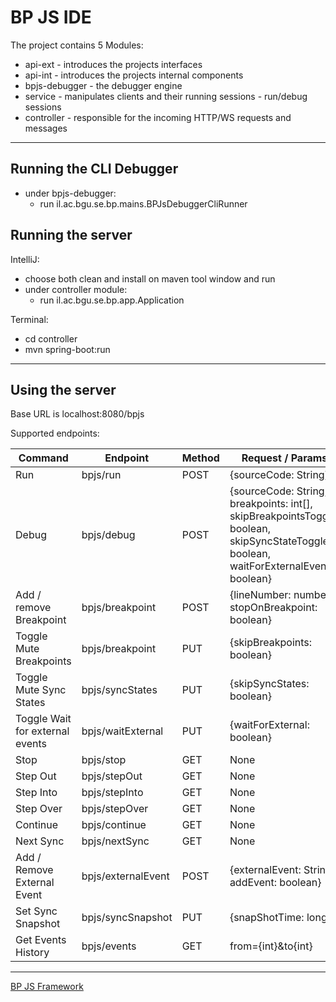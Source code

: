 # BP JS IDE
The project contains 5 Modules:
- api-ext - introduces the projects interfaces
- api-int - introduces the projects internal components
- bpjs-debugger - the debugger engine
- service - manipulates clients and their running sessions - run/debug sessions
- controller - responsible for the incoming HTTP/WS requests and messages

---

## Running the CLI Debugger
- under bpjs-debugger:
    - run il.ac.bgu.se.bp.mains.BPJsDebuggerCliRunner 

## Running the server
IntelliJ:
- choose both clean and install on maven tool window and run
- under controller module:
    - run il.ac.bgu.se.bp.app.Application 

Terminal:
- cd controller
- mvn spring-boot:run

---

## Using the server

Base URL is localhost:8080/bpjs 

Supported endpoints:

| Command                     | Endpoint           | Method | Request / Params                                                                                       | Headers |
| --------------------------- | ------------------ | ------ | ------------------------------------------------------------------------------------------------------ | ------- |
| Run                         | bpjs/run           | POST   | {sourceCode: String}                                                                                   | userId  |
| Debug                       | bpjs/debug         | POST   | {sourceCode: String, breakpoints: int[], skipBreakpointsToggle: boolean, skipSyncStateToggle: boolean, waitForExternalEvents: boolean} | userId  |
| Add / remove Breakpoint     | bpjs/breakpoint    | POST   | {lineNumber: number, stopOnBreakpoint: boolean}                                                        | userId  |
| Toggle Mute Breakpoints     | bpjs/breakpoint    | PUT    | {skipBreakpoints: boolean}                                                                             | userId  |
| Toggle Mute Sync States     | bpjs/syncStates    | PUT    | {skipSyncStates: boolean}                                                                              | userId  |
| Toggle Wait for external events   | bpjs/waitExternal   | PUT    | {waitForExternal: boolean}                                                                              | userId  |
| Stop                        | bpjs/stop          | GET    | None                                                                                                   | userId  |
| Step Out                    | bpjs/stepOut       | GET    | None                                                                                                   | userId  |
| Step Into                   | bpjs/stepInto      | GET    | None                                                                                                   | userId  |
| Step Over                   | bpjs/stepOver      | GET    | None                                                                                                   | userId  |
| Continue                    | bpjs/continue      | GET    | None                                                                                                   | userId  |
| Next Sync                   | bpjs/nextSync      | GET    | None                                                                                                   | userId  |
| Add / Remove External Event | bpjs/externalEvent | POST   | {externalEvent: String, addEvent: boolean}                                                             | userId  |
| Set Sync Snapshot           | bpjs/syncSnapshot  | PUT   | {snapShotTime: long}                                                                                   | userId  |
| Get Events History          | bpjs/events        | GET    | from={int}&to{int}                                                                                     | userId  |

---

[BP JS Framework](http://wwww.bpjside.tk)
